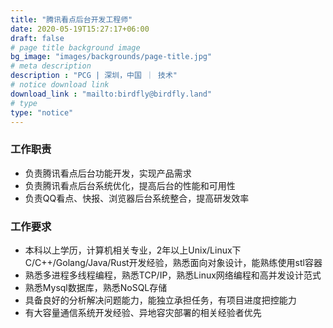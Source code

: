 ```yaml
---
title: "腾讯看点后台开发工程师"
date: 2020-05-19T15:27:17+06:00
draft: false
# page title background image
bg_image: "images/backgrounds/page-title.jpg"
# meta description
description : "PCG | 深圳，中国 ｜ 技术"
# notice download link
download_link : "mailto:birdfly@birdfly.land"
# type
type: "notice"
---
```


### 工作职责

* 负责腾讯看点后台功能开发，实现产品需求
* 负责腾讯看点后台系统优化，提高后台的性能和可用性
* 负责QQ看点、快报、浏览器后台系统整合，提高研发效率

### 工作要求

* 本科以上学历，计算机相关专业，2年以上Unix/Linux下C/C++/Golang/Java/Rust开发经验，熟悉面向对象设计，能熟练使用stl容器
* 熟悉多进程多线程编程，熟悉TCP/IP，熟悉Linux网络编程和高并发设计范式
* 熟悉Mysql数据库，熟悉NoSQL存储
* 具备良好的分析解决问题能力，能独立承担任务，有项目进度把控能力
* 有大容量通信系统开发经验、异地容灾部署的相关经验者优先
